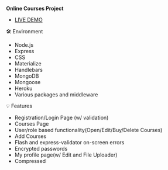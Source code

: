 <b>Online Courses Project</b>
* [LIVE DEMO](https://fierce-sierra-96558.herokuapp.com/)


🛠️ Environment

* Node.js
* Express
* CSS
* Materialize
* Handlebars
* MongoDB
* Mongoose
* Heroku
* Various packages and middleware

💡 Features

* Registration/Login Page (w/ validation)
* Courses Page
* User/role based functionality(Open/Edit/Buy/Delete Courses)
* Add Courses
* Flash and express-validator on-screen errors
* Encrypted passwords
* My profile page(w/ Edit and File Uploader)
* Compressed

